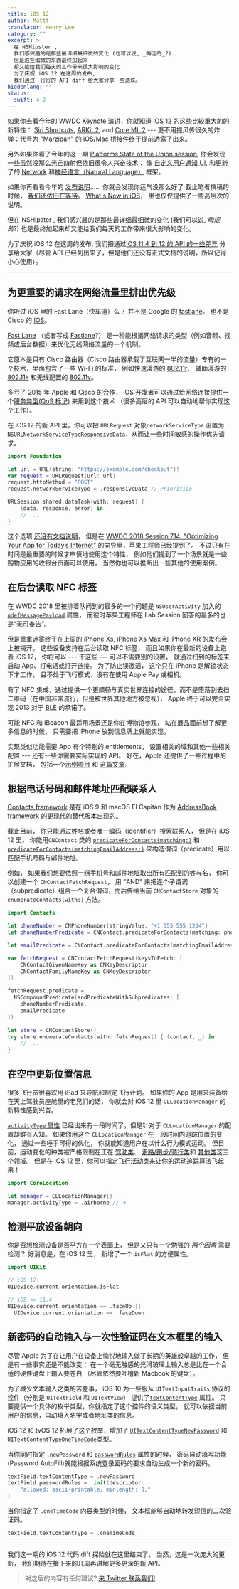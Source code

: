 ```yaml
---
title: iOS 12
author: Mattt
translator: Henry Lee
category: ""
excerpt: >
  在 NSHipster ,
  我们感兴趣的是那些最详细最细微的变化 (也可以说, _晦涩的_?)
  但是这些细微的东西最终加起来
  却又能给我们每天的工作带来很大影响的变化
  为了庆祝 iOS 12 在这周的发布,
  我们通过一行行的 API diff 给大家分享一些遗珠。
hiddenlang: ""
status:
  swift: 4.2
---
```


如果你去看今年的 WWDC Keynote 演讲，你就知道 iOS 12 的这些比较重大的的新特性：
[Siri Shortcuts](https://developer.apple.com/documentation/sirikit#2979425),
[ARKit 2](https://developer.apple.com/arkit/), and
[Core ML 2](https://developer.apple.com/machine-learning/) ---
更不用提风传很久的炸弹：代号为 "Marzipan" 的 iOS/Mac 桥接件终于提前透露了出来。

另外如果你看了今年的这一期
[Platforms State of the Union session](https://developer.apple.com/videos/play/wwdc2018/102/),
你会发现一些虽然没那么光芒四射但依旧很令人兴奋技术：
像 [自定义用户通知 UI](https://developer.apple.com/documentation/usernotificationsui/),
和更新了的 [Network](https://developer.apple.com/documentation/network)
和[神经语言（Natural Language）](https://developer.apple.com/documentation/naturallanguage) 框架。

如果你再看看今年的
[发布说明](https://developer.apple.com/library/archive/releasenotes/General/RN-iOSSDK-11/index.html)……
你就会发现你运气没那么好了
截止笔者撰稿的时候，
[我们还依旧在等待](https://developer.apple.com/search/?q=iOS%2012%20%22release%20notes%22)。
[What's New in iOS](https://developer.apple.com/ios/whats-new/)，
里也仅仅提供了一些高层次的说明。

但在 NSHipster ,
我们感兴趣的是那些最详细最细微的变化 (我们可以说, _晦涩的_?)
也是最终加起来却又能给我们每天的工作带来很大影响的变化。

为了庆祝 iOS 12 在这周的发布,
我们把通过[iOS 11.4 到 12 的 API 的一些差异](http://codeworkshop.net/objc-diff/sdkdiffs/ios/12.0/)
分享给大家（尽管 API 已经列出来了，但是他们还没有正式文档的说明，所以记得小心使用）。

---

## 为更重要的请求在网络流量里排出优先级

你听过 iOS 里的 Fast Lane（快车道）么？
并不是 Google 的 [fastlane](https://fastlane.tools)。
也不是 Cisco 的 [IOS](https://www.cisco.com/c/en/us/products/ios-nx-os-software/ios-technologies/index.html)。

[Fast Lane](https://developer.cisco.com/site/fast-lane/)
（或者写成 [Fastlane](https://www.cisco.com/c/dam/en/us/td/docs/wireless/controller/technotes/8-3/Optimizing_WiFi_Connectivity_and_Prioritizing_Business_Apps.pdf)?）
是一种能根据网络请求的类型（例如音频、视频或后台数据）来优化无线网络流量的一个机制。

它原本是只有 Cisco 路由器（Cisco 路由器承载了互联网一半的流量）专有的一个技术，里面包含了一些 Wi-Fi 的标准，
例如快速漫游的 [802.11r](https://en.wikipedia.org/wiki/IEEE_802.11r-2008)、
辅助漫游的 [802.11k](https://en.wikipedia.org/wiki/IEEE_802.11k-2008) 
和无线配置的 [802.11v](https://en.wikipedia.org/wiki/IEEE_802.11v)。

多亏了 2015 年 Apple 和 Cisco 的[合作](https://newsroom.cisco.com/press-release-content?type=webcontent&articleId=1715414)，
iOS 开发者可以通过给网络连接提供一个[服务类型(QoS 标记)](https://developer.cisco.com/site/fast-lane/) 来用到这个技术
（很多高层的 API 可以自动地帮你实现这个工作）。

在 iOS 12 的新 API 里，你可以把 `URLRequest` 对象`networkServiceType` 设置为 [`NSURLNetworkServiceTypeResponsiveData`](https://developer.apple.com/documentation/foundation/nsurlrequestnetworkservicetype/nsurlnetworkservicetyperesponsivedata?language=objc)，从而让一些时间敏感的操作优先请求。

```swift
import Foundation

let url = URL(string: "https://example.com/checkout")!
var request = URLRequest(url: url)
request.httpMethod = "POST"
request.networkServiceType = .responsiveData // Prioritize

URLSession.shared.dataTask(with: request) {
    (data, response, error) in
    // ...
}
```

这个选项 [还没有文档说明](https://developer.apple.com/documentation/foundation/nsurlrequestnetworkservicetype/nsurlnetworkservicetyperesponsivedata?language=objc)，
但是在 [WWDC 2018 Session 714: "Optimizing Your App for Today’s Internet"](https://developer.apple.com/videos/play/wwdc2018/714/) 的向导里，苹果工程师已经提到了。
不过只有在时间是最重要的时候才审慎地使用这个特性，
例如他们提到了一个场景就是一些购物应用的收银台页面可以使用，
当然你也可以推断出一些其他的使用案例。

## 在后台读取 NFC 标签

在 WWDC 2018 里被排着队问到的最多的一个问题是 `NSUserActivity` 加入的 [`ndefMessagePayload`](https://developer.apple.com/documentation/foundation/nsuseractivity/2968463-ndefmessagepayload) 属性，
而彼时苹果工程师在 Lab Session 回答的最多的也是“无可奉告”。

但是重重迷雾终于在上周的 iPhone Xs, iPhone Xs Max 和 iPhone XR 的发布会上被揭开。
这些设备支持在后台读取 NFC 标签，
而且如果你在最新的设备上跑着 iOS 12，
你将可以 ---
干这些 ---
可以不需要别的设置，
就通过扫到的标签来启动 App、打电话或打开链接。
为了防止误激活，
这个只在 iPhone 是解锁状态下才工作，
且不处于飞行模式、没有在使用 Apple Pay 或相机。

有了 NFC 集成，通过提供一个更顺畅与真实世界连接的途径，而不是堕落到去扫二维码（在中国非常流行，但是被世界其他地方被忽视），
Apple 终于可以完全实现 2013 对于 <abbr title="Bluetooth Low Energy">BLE</abbr> 的承诺了。

可能 NFC 和 iBeacon 最适用场景还是你在博物馆参观，
站在展品面前想了解更多信息的时候，
只需要把 iPhone 放到信息牌上就能实现。

实现类似功能需要 App 有个特别的 entitlements，
设置相关的域和其他一些相关配置 ---
还有一些你需要实际实现的 API。
好在，Apple 还提供了一些过程中的扩展文档，
包括一个[示例项目](https://developer.apple.com/documentation/corenfc/building_an_nfc_tag_reader_app?changes=latest_minor) 和
[这篇文章](https://developer.apple.com/documentation/corenfc/adding_support_for_background_tag_reading?changes=latest_minor).

## 根据电话号码和邮件地址匹配联系人

[Contacts framework](https://developer.apple.com/documentation/contacts) 是在
iOS 9 和 macOS El Capitan 作为 [AddressBook framework](https://developer.apple.com/documentation/addressbook)
的更现代的替代版本出现的。

截止目前，
你只能通过姓名或者唯一编码（identifier）搜索联系人，
但是在 iOS 12 里，
你能用`CNContact` 类的 [`predicateForContacts(matching:)`](https://developer.apple.com/documentation/contacts/cncontact/3020511-predicateforcontacts) 和 
[`predicateForContacts(matchingEmailAddress:)`](https://developer.apple.com/documentation/contacts/cncontact/3020510-predicateforcontacts) 
来构造谓词（predicate）用以匹配手机号码与邮件地址。


例如，
如果我们想要依照一组手机号和邮件地址取出所有匹配到的姓与名，
你可以创建一个 `CNContactFetchRequest`，
用 "AND" 来把连个子谓词（subpredicate）组合一个复合谓词，而后传给当前 `CNContactStore` 对象的 `enumerateContacts(with:)` 方法。

```swift
import Contacts

let phoneNumber = CNPhoneNumber(stringValue: "+1 555 555 1234")
let phoneNumberPredicate = CNContact.predicateForContacts(matching: phoneNumber)

let emailPredicate = CNContact.predicateForContacts(matchingEmailAddress: "johnny@example.com")

var fetchRequest = CNContactFetchRequest(keysToFetch: [
    CNContactGivenNameKey as CNKeyDescriptor,
    CNContactFamilyNameKey as CNKeyDescriptor
])

fetchRequest.predicate =
  NSCompoundPredicate(andPredicateWithSubpredicates: [
    phoneNumberPredicate,
    emailPredicate
])

let store = CNContactStore()
try store.enumerateContacts(with: fetchRequest) { (contact, _) in
    // ...
}
```

## 在空中更新位置信息

很多飞行员很喜欢用 iPad 来导航和制定飞行计划。
如果你的 App 是用来装备给在天上驾驶员座舱里的老兄们的话，
你就会对 iOS 12 里 `CLLocationManager` 的新特性感到兴奋。

[`activityType` 属性](https://developer.apple.com/documentation/corelocation/cllocationmanager/1620567-activitytype) 
已经出来有一段时间了，但是针对于 `CLLocationManager` 的配置却鲜有人知。
如果你用这个 `CLLocationManager` 在一段时间内追踪位置的变化，
通过一些唾手可得的优化，
你就能知道用户在以什么行为模式运动。
但目前，运动变化的种类被严格限制在正在 [驾驶类](https://developer.apple.com/documentation/corelocation/clactivitytype/automotivenavigation)、
[走路/跑步/骑行类](https://developer.apple.com/documentation/corelocation/clactivitytype/fitness)和
[其他类](https://developer.apple.com/documentation/corelocation/clactivitytype/other)这三个领域。
但是在 iOS 12 里，你可以指定[飞行活动类](https://developer.apple.com/documentation/corelocation/clactivitytype/clactivitytypeairborne?language=objc)来让你的运动追踪算法飞起来！


```swift
import CoreLocation

let manager = CLLocationManager()
manager.activityType = .airborne // ✈️
```

## 检测平放设备朝向

你是否想检测设备是否平方在一个表面上，
但是又只有一个勉强的 _两个因素_ 需要检测？
好消息是，在 iOS 12 里，
新增了一个 `isFlat` 的方便属性。

```swift
import UIKit

// iOS 12+
UIDevice.current.orientation.isFlat

// iOS <= 11.4
UIDevice.current.orientation == .faceUp ||
  UIDevice.current.orientation == .faceDown
```

## 新密码的自动输入与一次性验证码在文本框里的输入

尽管 Apple 为了在让用户在设备上愉悦地输入做了长期的英雄般卓越的工作，
但是有一些事实还是不能改变：
在一个毫无触感的光滑玻璃上输入总是比在一个合适的硬件键盘上输入要苍白
（尽管依然要吐槽新 Macbook 的键盘）。

为了减少文本输入之类的苦差事，
iOS 10 为一些服从 `UITextInputTraits` 协议的控件（分别是 `UITextField` 和 `UITextView`）
提供了[`textContentType`](https://developer.apple.com/documentation/uikit/uitextcontenttype) 属性。
只要提供一个具体的枚举类型，你就指定了这个控件的语义类型，
就可以依据当前用户的信息，自动填入名字或者地址类的信息。

iOS 12 和 tvOS 12 拓展了这个枚举，增加了
[`UITextContentTypeNewPassword`](https://developer.apple.com/documentation/uikit/uitextcontenttype/2980929-newpassword)
和 [`UITextContentTypeOneTimeCode`](https://developer.apple.com/documentation/uikit/uitextcontenttype/2980930-onetimecode)类型。

当你同时指定 `.newPassword` 和 [`passwordRules`](https://nshipster.com/uitextinputpasswordrules/) 属性的时候，
密码自动填写功能(Password AutoFill)就能根据系统登录密码的要求自动生成一个新的密码。

```swift
textField.textContentType = .newPassword
textField.passwordRules = .init(descriptor:
    "allowed: ascii-printable; minlength: 8;"
)
```

当你指定了 `.oneTimeCode` 内容类型的时候，
文本框能够自动地转发短信的二次验证码。

```swift
textField.textContentType = .oneTimeCode
```

---

我们这一期的 iOS 12 代码 diff 探险就在这里结束了。
当然，这是一次庞大的更新，
我们期待在接下来的几周再讲解更多更深的新 API。

> 对之后的内容有任何建议?
> [来 Twitter 联系我们!](https://twitter.com/NSHipster/)
